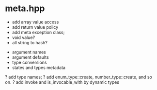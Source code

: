 # meta.hpp

- add array value access
- add return value policy
- add meta exception class;
- void value?
- all string to hash?

* argument names
* argument defaults
* type conversions
* states and types metadata

? add type names;
? add enum_type::create, number_type::create, and so on.
? add invoke and is_invocable_with by dynamic types
